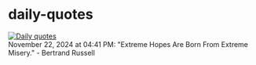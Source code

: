 # daily-quotes
[![Daily quotes](https://github.com/ceepu8/daily-quotes/actions/workflows/daily-quote.yml/badge.svg)](https://github.com/ceepu8/daily-quotes/actions/workflows/daily-quote.yml)<br/>
November 22, 2024 at 04:41 PM: "Extreme Hopes Are Born From Extreme Misery." - Bertrand Russell
